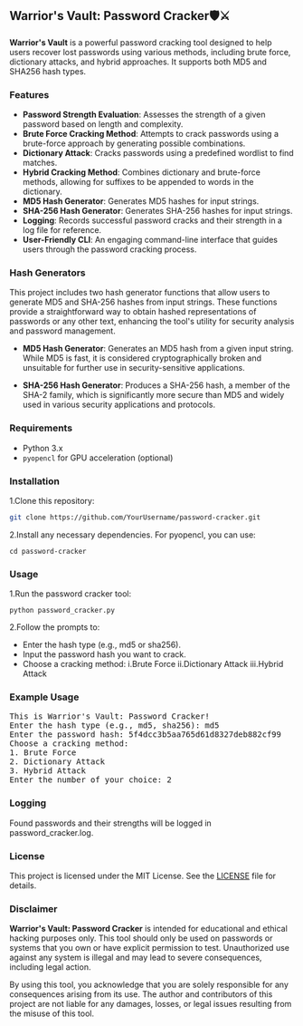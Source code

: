 ## Warrior's Vault: Password Cracker🛡️⚔️

**Warrior's Vault** is a powerful password cracking tool designed to help users recover lost passwords using various methods, including brute force, dictionary attacks, and hybrid approaches. It supports both MD5 and SHA256 hash types.

### Features

- **Password Strength Evaluation**: Assesses the strength of a given password based on length and complexity.
- **Brute Force Cracking Method**: Attempts to crack passwords using a brute-force approach by generating possible combinations.
- **Dictionary Attack**: Cracks passwords using a predefined wordlist to find matches.
- **Hybrid Cracking Method**: Combines dictionary and brute-force methods, allowing for suffixes to be appended to words in the dictionary.
- **MD5 Hash Generator**: Generates MD5 hashes for input strings.
- **SHA-256 Hash Generator**: Generates SHA-256 hashes for input strings.
- **Logging**: Records successful password cracks and their strength in a log file for reference.
- **User-Friendly CLI**: An engaging command-line interface that guides users through the password cracking process.

### Hash Generators

This project includes two hash generator functions that allow users to generate MD5 and SHA-256 hashes from input strings. These functions provide a straightforward way to obtain hashed representations of passwords or any other text, enhancing the tool's utility for security analysis and password management.

- **MD5 Hash Generator**: Generates an MD5 hash from a given input string. While MD5 is fast, it is considered cryptographically broken and unsuitable for further use in security-sensitive applications.

- **SHA-256 Hash Generator**: Produces a SHA-256 hash, a member of the SHA-2 family, which is significantly more secure than MD5 and widely used in various security applications and protocols.


### Requirements

- Python 3.x
- `pyopencl` for GPU acceleration (optional)

### Installation

1.Clone this repository:
   
   ```bash
   git clone https://github.com/YourUsername/password-cracker.git
   ```

2.Install any necessary dependencies. For pyopencl, you can use:
 ```
cd password-cracker
```

### Usage

1.Run the password cracker tool:
```
python password_cracker.py
```

2.Follow the prompts to:
- Enter the hash type (e.g., md5 or sha256).
- Input the password hash you want to crack.
- Choose a cracking method:
i.Brute Force
ii.Dictionary Attack
iii.Hybrid Attack

### Example Usage
<pre>
This is Warrior's Vault: Password Cracker!
Enter the hash type (e.g., md5, sha256): md5
Enter the password hash: 5f4dcc3b5aa765d61d8327deb882cf99
Choose a cracking method:
1. Brute Force
2. Dictionary Attack
3. Hybrid Attack
Enter the number of your choice: 2
</pre>


### Logging
Found passwords and their strengths will be logged in password_cracker.log.

### License
This project is licensed under the MIT License. See the [LICENSE](LICENSE) file for details.

### Disclaimer
**Warrior's Vault: Password Cracker** is intended for educational and ethical hacking purposes only. This tool should only be used on passwords or systems that you own or have explicit permission to test. Unauthorized use against any system is illegal and may lead to severe consequences, including legal action.

By using this tool, you acknowledge that you are solely responsible for any consequences arising from its use. The author and contributors of this project are not liable for any damages, losses, or legal issues resulting from the misuse of this tool.
